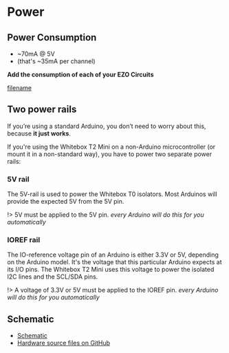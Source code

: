 # <i class="fas fa-bolt"></i> Power



## Power Consumption
* ~70mA @ 5V
 * (that's ~35mA per channel)

**Add the consumption of each of your EZO Circuits**

[filename](../common/ezo-power-consumption.md ':include')

## Two power rails
If you’re using a standard Arduino, you don’t need to worry about this, because **it just works**.

If you're using the Whitebox T2 Mini on a non-Arduino microcontroller (or mount it in a non-standard way), you have to power two separate power rails:

### 5V rail
The 5V-rail is used to power the Whitebox T0 isolators. Most Arduinos will provide the expected 5V from the 5V pin.

!> 5V must be applied to the 5V pin. _every Arduino will do this for you automatically_

### IOREF rail
The IO-reference voltage pin of an Arduino is either 3.3V or 5V, depending on the Arduino model. It's the voltage that this particular Arduino expects at its I/O pins. The Whitebox T2 Mini uses this voltage to power the isolated I2C lines and the SCL/SDA pins.

!> A voltage of 3.3V or 5V must be applied to the IOREF pin. _every Arduino will do this for you automatically_

## Schematic
* <i class="far fa-file-pdf"></i> [Schematic](https://github.com/whitebox-labs/whitebox-t2-oshw/raw/main/whitebox-t2-mkII-schematic.pdf)
* <i class="fab fa-github"></i> [Hardware source files on GitHub](https://github.com/whitebox-labs/whitebox-t2-oshw)

